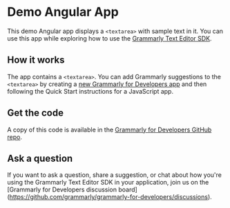 # Demo Angular App

This demo Angular app displays a `<textarea>` with sample text in it. You can use this app while exploring how to use the [Grammarly Text Editor SDK](https://developer.grammarly.com/).

## How it works

The app contains a `<textarea>`. You can add Grammarly suggestions to the `<textarea>` by creating a [new Grammarly for Developers app](https://developer.grammarly.com/apps) and then following the Quick Start instructions for a JavaScript app.

## Get the code

A copy of this code is available in the [Grammarly for Developers GitHub repo](https://github.com/grammarly/grammarly-for-developers/tree/main/examples/demo-angular).

## Ask a question

If you want to ask a question, share a suggestion, or chat about how you're using the Grammarly Text Editor SDK in your application, join us on the [Grammarly for Developers discussion board] (https://github.com/grammarly/grammarly-for-developers/discussions).
